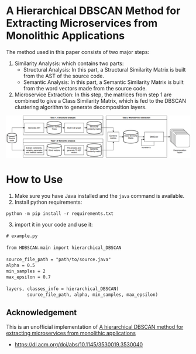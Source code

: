 # A Hierarchical DBSCAN Method for Extracting Microservices from Monolithic Applications

The method used in this paper consists of two major steps:
1. Similarity Analysis: which contains two parts:
    - Structural Analysis: In this part, a Structural Similarity Matrix is built from the AST of the source code.
    - Semantic Analysis: In this part, a Semantic Similarity Matrix is built from the word vectors made from the source code.
2. Microservice Extraction: In this step, the matrices from step 1 are combined to give a Class Similarity Matrix, which is fed to the DBSCAN clustering algorithm to generate decomposition layers.

![a summary of the steps taken to extract the microservices](res/steps.png)


# How to Use

1. Make sure you have Java installed and the `java` command is available.
2. Install python requirements:
```
python -m pip install -r requirements.txt
```
3. import it in your code and use it:
```
# example.py

from HDBSCAN.main import hierarchical_DBSCAN

source_file_path = "path/to/source.java"
alpha = 0.5
min_samples = 2
max_epsilon = 0.7

layers, classes_info = hierarchical_DBSCAN(
        source_file_path, alpha, min_samples, max_epsilon)

```


## Acknowledgement

This is an unofficial implementation of [A hierarchical DBSCAN method for extracting microservices from monolithic applications](https://arxiv.org/pdf/2206.07010)

- https://dl.acm.org/doi/abs/10.1145/3530019.3530040
